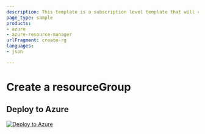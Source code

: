 ```yaml
---
description: This template is a subscription level template that will create a resourceGroup.  Currently, this template can be deployed via the Azure Portal.
page_type: sample
products:
- azure
- azure-resource-manager
urlFragment: create-rg
languages:
- json

---
```

# Create a resourceGroup

## Deploy to Azure

[![Deploy to Azure](https://azuredeploy.net/deploy/button.png)](https://portal.azure.com/#create/Microsoft.Template/uri/https%3A%2F%2Fraw.githubusercontent.com%2Fprnz13%2FARM-Templates%2Fmain%2FCreate%2520a%2520Resource%2520Group%2Frsgcreation.json)

